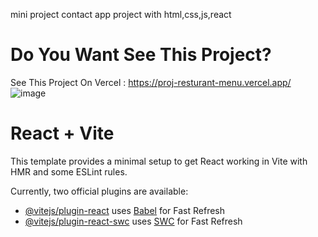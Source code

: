 mini project contact app project with html,css,js,react
# Do You Want See This Project?
See This Project On Vercel : https://proj-resturant-menu.vercel.app/
![image](https://github.com/user-attachments/assets/78086b2d-fd14-4064-bdb0-8bc0c5eadd09)

# React + Vite

This template provides a minimal setup to get React working in Vite with HMR and some ESLint rules.

Currently, two official plugins are available:

- [@vitejs/plugin-react](https://github.com/vitejs/vite-plugin-react/blob/main/packages/plugin-react/README.md) uses [Babel](https://babeljs.io/) for Fast Refresh
- [@vitejs/plugin-react-swc](https://github.com/vitejs/vite-plugin-react-swc) uses [SWC](https://swc.rs/) for Fast Refresh
